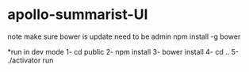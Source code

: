 # apollo-summarist-UI 

note make sure bower is update
need to be admin
npm install -g bower

*run in dev mode
1- cd public
2- npm install
3- bower install
4- cd ..
5- ./activator run

